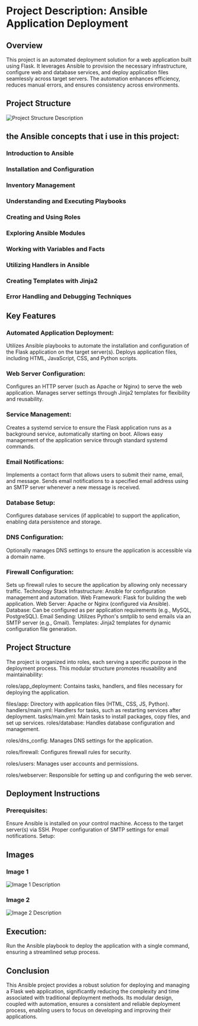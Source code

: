 # Project Description: Ansible Application Deployment
## Overview
This project is an automated deployment solution for a web application built using Flask. It leverages Ansible to provision the necessary infrastructure, configure web and database services, and deploy application files seamlessly across target servers. The automation enhances efficiency, reduces manual errors, and ensures consistency across environments.
## Project Structure


![ Project Structure Description](tree.png)

## the Ansible concepts that i use in this project:
### Introduction to Ansible
### Installation and Configuration
### Inventory Management
### Understanding and Executing Playbooks
### Creating and Using Roles
### Exploring Ansible Modules
### Working with Variables and Facts
### Utilizing Handlers in Ansible
### Creating Templates with Jinja2
### Error Handling and Debugging Techniques

## Key Features
   ### Automated Application Deployment:

Utilizes Ansible playbooks to automate the installation and configuration of the Flask application on the target server(s).
Deploys application files, including HTML, JavaScript, CSS, and Python scripts.
   ### Web Server Configuration:

Configures an HTTP server (such as Apache or Nginx) to serve the web application.
Manages server settings through Jinja2 templates for flexibility and reusability.
### Service Management:

Creates a systemd service to ensure the Flask application runs as a background service, automatically starting on boot.
Allows easy management of the application service through standard systemd commands.
### Email Notifications:

Implements a contact form that allows users to submit their name, email, and message.
Sends email notifications to a specified email address using an SMTP server whenever a new message is received.
### Database Setup:

Configures database services (if applicable) to support the application, enabling data persistence and storage.
### DNS Configuration:

Optionally manages DNS settings to ensure the application is accessible via a domain name.
### Firewall Configuration:

Sets up firewall rules to secure the application by allowing only necessary traffic.
Technology Stack
Infrastructure: Ansible for configuration management and automation.
Web Framework: Flask for building the web application.
Web Server: Apache or Nginx (configured via Ansible).
Database: Can be configured as per application requirements (e.g., MySQL, PostgreSQL).
Email Sending: Utilizes Python's smtplib to send emails via an SMTP server (e.g., Gmail).
Templates: Jinja2 templates for dynamic configuration file generation.
## Project Structure
The project is organized into roles, each serving a specific purpose in the deployment process. This modular structure promotes reusability and maintainability:

roles/app_deployment: Contains tasks, handlers, and files necessary for deploying the application.

files/app: Directory with application files (HTML, CSS, JS, Python).
handlers/main.yml: Handlers for tasks, such as restarting services after deployment.
tasks/main.yml: Main tasks to install packages, copy files, and set up services.
roles/database: Handles database configuration and management.

roles/dns_config: Manages DNS settings for the application.

roles/firewall: Configures firewall rules for security.

roles/users: Manages user accounts and permissions.

roles/webserver: Responsible for setting up and configuring the web server.

## Deployment Instructions
### Prerequisites:

Ensure Ansible is installed on your control machine.
Access to the target server(s) via SSH.
Proper configuration of SMTP settings for email notifications.
Setup:

## Images

### Image 1
![Image 1 Description](Screenshot.png)

### Image 2
![Image 2 Description](run.png)

 ## Execution:

Run the Ansible playbook to deploy the application with a single command, ensuring a streamlined setup process.
## Conclusion
This Ansible project provides a robust solution for deploying and managing a Flask web application, significantly reducing the complexity and time associated with traditional deployment methods. Its modular design, coupled with automation, ensures a consistent and reliable deployment process, enabling users to focus on developing and improving their applications.
